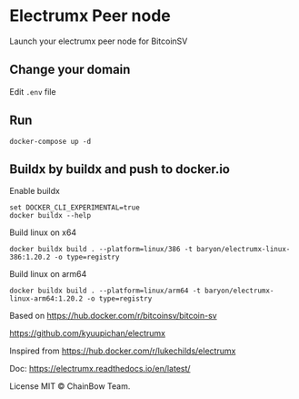 # Electrumx Peer node

Launch your electrumx peer node for BitcoinSV

## Change your domain

Edit ```.env``` file
## Run

```
docker-compose up -d
```

## Buildx by buildx and push to docker.io
Enable buildx
```
set DOCKER_CLI_EXPERIMENTAL=true
docker buildx --help
```

Build linux on x64
```
docker buildx build . --platform=linux/386 -t baryon/electrumx-linux-386:1.20.2 -o type=registry
```

Build linux on arm64
```
docker buildx build . --platform=linux/arm64 -t baryon/electrumx-linux-arm64:1.20.2 -o type=registry
```


Based on
https://hub.docker.com/r/bitcoinsv/bitcoin-sv

https://github.com/kyuupichan/electrumx

Inspired from
https://hub.docker.com/r/lukechilds/electrumx


Doc:
https://electrumx.readthedocs.io/en/latest/

License
MIT © ChainBow Team.
